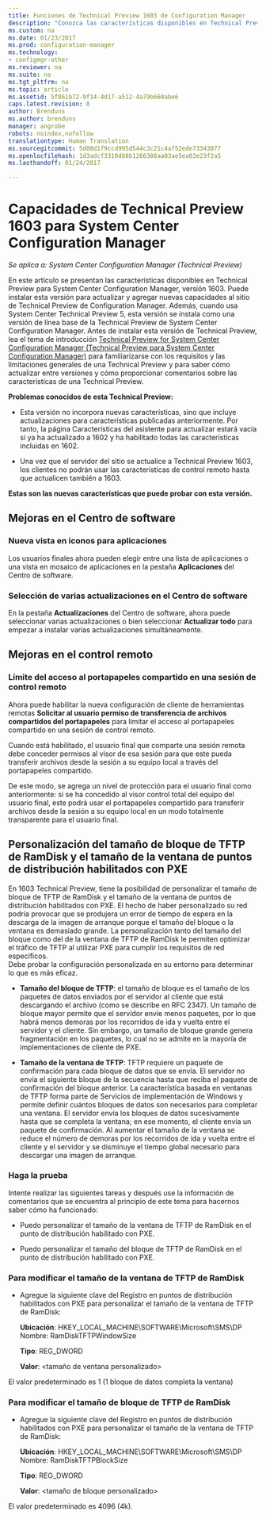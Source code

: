 ```yaml
---
title: Funciones de Technical Preview 1603 de Configuration Manager
description: "Conozca las características disponibles en Technical Preview para System Center Configuration Manager, versión 1603."
ms.custom: na
ms.date: 01/23/2017
ms.prod: configuration-manager
ms.technology:
- configmgr-other
ms.reviewer: na
ms.suite: na
ms.tgt_pltfrm: na
ms.topic: article
ms.assetid: 5f861b72-9f14-4d17-a512-4a79b660abe6
caps.latest.revision: 8
author: Brenduns
ms.author: brenduns
manager: angrobe
robots: noindex,nofollow
translationtype: Human Translation
ms.sourcegitcommit: 5d08d1f9ccd995d544c3c21c4af52ede73343077
ms.openlocfilehash: 1d3adcf3310d88b1266388aa03ae5ea03e23f2a5
ms.lasthandoff: 01/24/2017

---
```

# <a name="capabilities-in-technical-preview-1603-for-system-center-configuration-manager"></a>Capacidades de Technical Preview 1603 para System Center Configuration Manager

*Se aplica a: System Center Configuration Manager (Technical Preview)*

En este artículo se presentan las características disponibles en Technical Preview para System Center Configuration Manager, versión 1603. Puede instalar esta versión para actualizar y agregar nuevas capacidades al sitio de Technical Preview de Configuration Manager. Además, cuando usa System Center Technical Preview 5, esta versión se instala como una versión de línea base de la Technical Preview de System Center Configuration Manager. Antes de instalar esta versión de Technical Preview, lea el tema de introducción [Technical Preview for System Center Configuration Manager (Technical Preview para System Center Configuration Manager)](../../core/get-started/technical-preview.md) para familiarizarse con los requisitos y las limitaciones generales de una Technical Preview y para saber cómo actualizar entre versiones y cómo proporcionar comentarios sobre las características de una Technical Preview.  

 **Problemas conocidos de esta Technical Preview:**  

-   Esta versión no incorpora nuevas características, sino que incluye actualizaciones para características publicadas anteriormente. Por tanto, la página Características del asistente para actualizar estará vacía si ya ha actualizado a 1602 y ha habilitado todas las características incluidas en 1602.  

-   Una vez que el servidor del sitio se actualice a Technical Preview 1603, los clientes no podrán usar las características de control remoto hasta que actualicen también a 1603.  

 **Estas son las nuevas características que puede probar con esta versión.**  

##  <a name="BKMK_SC1603"></a> Mejoras en el Centro de software  

### <a name="new-tiled-view-for-apps"></a>Nueva vista en iconos para aplicaciones  
 Los usuarios finales ahora pueden elegir entre una lista de aplicaciones o una vista en mosaico de aplicaciones en la pestaña **Aplicaciones** del Centro de software.  

### <a name="select-multiple-updates-in-software-center"></a>Selección de varias actualizaciones en el Centro de software  
 En la pestaña **Actualizaciones** del Centro de software, ahora puede seleccionar varias actualizaciones o bien seleccionar **Actualizar todo** para empezar a instalar varias actualizaciones simultáneamente.  

##  <a name="BKMK_RC1603"></a> Mejoras en el control remoto  

### <a name="limit-shared-clipboard-access-in-a-remote-control-session"></a>Límite del acceso al portapapeles compartido en una sesión de control remoto  
 Ahora puede habilitar la nueva configuración de cliente de herramientas remotas **Solicitar al usuario permiso de transferencia de archivos compartidos del portapapeles** para limitar el acceso al portapapeles compartido en una sesión de control remoto.  

 Cuando está habilitado, el usuario final que comparte una sesión remota debe conceder permisos al visor de esa sesión para que este pueda transferir archivos desde la sesión a su equipo local a través del portapapeles compartido.  

 De este modo, se agrega un nivel de protección para el usuario final como anteriormente: si se ha concedido al visor control total del equipo del usuario final, este podrá usar el portapapeles compartido para transferir archivos desde la sesión a su equipo local en un modo totalmente transparente para el usuario final.  

##  <a name="BKMK_RamDiskTFTP"></a> Personalización del tamaño de bloque de TFTP de RamDisk y el tamaño de la ventana de puntos de distribución habilitados con PXE  
 En 1603 Technical Preview, tiene la posibilidad de personalizar el tamaño de bloque de TFTP de RamDisk y el tamaño de la ventana de puntos de distribución habilitados con PXE. El hecho de haber personalizado su red podría provocar que se produjera un error de tiempo de espera en la descarga de la imagen de arranque porque el tamaño del bloque o la ventana es demasiado grande. La personalización tanto del tamaño del bloque como del de la ventana de TFTP de RamDisk le permiten optimizar el tráfico de TFTP al utilizar PXE para cumplir los requisitos de red específicos.   
Debe probar la configuración personalizada en su entorno para determinar lo que es más eficaz.  

-   **Tamaño del bloque de TFTP**: el tamaño de bloque es el tamaño de los paquetes de datos enviados por el servidor al cliente que está descargando el archivo (como se describe en RFC 2347). Un tamaño de bloque mayor permite que el servidor envíe menos paquetes, por lo que habrá menos demoras por los recorridos de ida y vuelta entre el servidor y el cliente. Sin embargo, un tamaño de bloque grande genera fragmentación en los paquetes, lo cual no se admite en la mayoría de implementaciones de cliente de PXE.  

-   **Tamaño de la ventana de TFTP**: TFTP requiere un paquete de confirmación para cada bloque de datos que se envía. El servidor no envía el siguiente bloque de la secuencia hasta que reciba el paquete de confirmación del bloque anterior. La característica basada en ventanas de TFTP forma parte de Servicios de implementación de Windows y permite definir cuántos bloques de datos son necesarios para completar una ventana. El servidor envía los bloques de datos sucesivamente hasta que se completa la ventana; en ese momento, el cliente envía un paquete de confirmación. Al aumentar el tamaño de la ventana se reduce el número de demoras por los recorridos de ida y vuelta entre el cliente y el servidor y se disminuye el tiempo global necesario para descargar una imagen de arranque.  

### <a name="try-it-out"></a>Haga la prueba  
 Intente realizar las siguientes tareas y después use la información de comentarios que se encuentra al principio de este tema para hacernos saber cómo ha funcionado:  

-   Puedo personalizar el tamaño de la ventana de TFTP de RamDisk en el punto de distribución habilitado con PXE.  

-   Puedo personalizar el tamaño del bloque de TFTP de RamDisk en el punto de distribución habilitado con PXE.  

### <a name="to-modify-the-ramdisk-tftp-window-size"></a>Para modificar el tamaño de la ventana de TFTP de RamDisk  

-   Agregue la siguiente clave del Registro en puntos de distribución habilitados con PXE para personalizar el tamaño de la ventana de TFTP de RamDisk:  

     **Ubicación**: HKEY_LOCAL_MACHINE\SOFTWARE\Microsoft\SMS\DP  
    Nombre: RamDiskTFTPWindowSize  

     **Tipo**: REG_DWORD  

     **Valor**: &lt;tamaño de ventana personalizado\>  

 El valor predeterminado es 1 (1 bloque de datos completa la ventana)  

### <a name="to-modify-the-ramdisk-tftp-block-size"></a>Para modificar el tamaño de bloque de TFTP de RamDisk  

-   Agregue la siguiente clave del Registro en puntos de distribución habilitados con PXE para personalizar el tamaño de la ventana de TFTP de RamDisk:  

     **Ubicación**: HKEY_LOCAL_MACHINE\SOFTWARE\Microsoft\SMS\DP  
    Nombre: RamDiskTFTPBlockSize  

     **Tipo**: REG_DWORD  

     **Valor**: &lt;tamaño de bloque personalizado\>  

 El valor predeterminado es 4096 (4k).  

